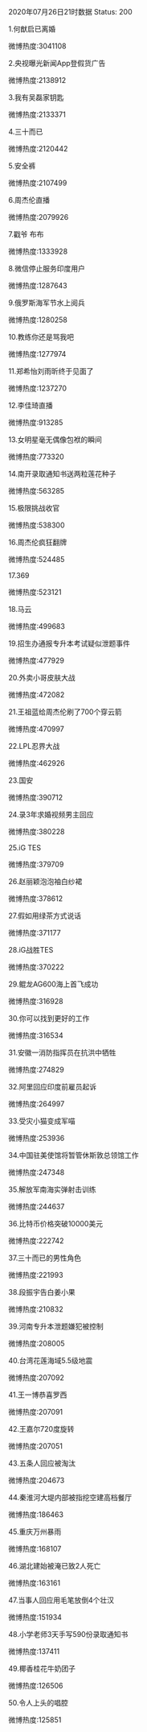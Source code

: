 2020年07月26日21时数据
Status: 200

1.何猷启已离婚

微博热度:3041108

2.央视曝光新闻App登假货广告

微博热度:2138912

3.我有吴磊家钥匙

微博热度:2133371

4.三十而已

微博热度:2120442

5.安全裤

微博热度:2107499

6.周杰伦直播

微博热度:2079926

7.戳爷 布布

微博热度:1333928

8.微信停止服务印度用户

微博热度:1287643

9.俄罗斯海军节水上阅兵

微博热度:1280258

10.教练你还是骂我吧

微博热度:1277974

11.郑希怡刘雨昕终于见面了

微博热度:1237270

12.李佳琦直播

微博热度:913285

13.女明星毫无偶像包袱的瞬间

微博热度:773320

14.南开录取通知书送两粒莲花种子

微博热度:563285

15.极限挑战收官

微博热度:538300

16.周杰伦疯狂翻牌

微博热度:524485

17.369

微博热度:523121

18.马云

微博热度:499683

19.招生办通报专升本考试疑似泄题事件

微博热度:477929

20.外卖小哥皮肤大战

微博热度:472082

21.王祖蓝给周杰伦刷了700个穿云箭

微博热度:470997

22.LPL忍界大战

微博热度:462926

23.国安

微博热度:390712

24.录3年求婚视频男主回应

微博热度:380228

25.iG TES

微博热度:379709

26.赵丽颖泡泡袖白纱裙

微博热度:378612

27.假如用绿茶方式说话

微博热度:371177

28.iG战胜TES

微博热度:370222

29.鲲龙AG600海上首飞成功

微博热度:316928

30.你可以找到更好的工作

微博热度:316534

31.安徽一消防指挥员在抗洪中牺牲

微博热度:274829

32.阿里回应印度前雇员起诉

微博热度:264997

33.受灾小猫变成军喵

微博热度:253936

34.中国驻美使馆将暂管休斯敦总领馆工作

微博热度:247348

35.解放军南海实弹射击训练

微博热度:244637

36.比特币价格突破10000美元

微博热度:222742

37.三十而已的男性角色

微博热度:221993

38.段振宇告白姜小果

微博热度:210832

39.河南专升本泄题嫌犯被控制

微博热度:208005

40.台湾花莲海域5.5级地震

微博热度:207092

41.王一博恭喜罗西

微博热度:207091

42.王嘉尔720度旋转

微博热度:207051

43.五条人回应被淘汰

微博热度:204673

44.秦淮河大堤内部被指挖空建高档餐厅

微博热度:186463

45.重庆万州暴雨

微博热度:168107

46.湖北建始被淹已致2人死亡

微博热度:163161

47.当事人回应用毛笔放倒4个壮汉

微博热度:151934

48.小学老师3天手写590份录取通知书

微博热度:137411

49.椰香桂花牛奶团子

微博热度:126506

50.令人上头的唱腔

微博热度:125851

